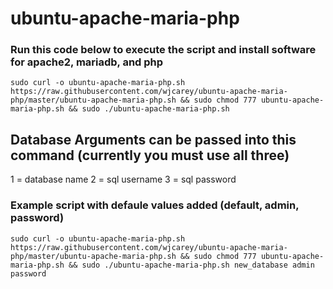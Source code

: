 # ubuntu-apache-maria-php

### Run this code below to execute the script and install software for apache2, mariadb, and php
~~~
sudo curl -o ubuntu-apache-maria-php.sh https://raw.githubusercontent.com/wjcarey/ubuntu-apache-maria-php/master/ubuntu-apache-maria-php.sh && sudo chmod 777 ubuntu-apache-maria-php.sh && sudo ./ubuntu-apache-maria-php.sh
~~~

## Database Arguments can be passed into this command (currently you must use all three)
1 = database name
2 = sql username
3 = sql password

### Example script with defaule values added (default, admin, password)
~~~
sudo curl -o ubuntu-apache-maria-php.sh https://raw.githubusercontent.com/wjcarey/ubuntu-apache-maria-php/master/ubuntu-apache-maria-php.sh && sudo chmod 777 ubuntu-apache-maria-php.sh && sudo ./ubuntu-apache-maria-php.sh new_database admin password
~~~